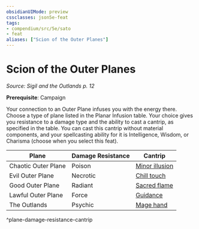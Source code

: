```yaml
---
obsidianUIMode: preview
cssclasses: json5e-feat
tags:
- compendium/src/5e/sato
- feat
aliases: ["Scion of the Outer Planes"]
---
```

# Scion of the Outer Planes
*Source: Sigil and the Outlands p. 12*  

**Prerequisite**:  Campaign

Your connection to an Outer Plane infuses you with the energy there. Choose a type of plane listed in the Planar Infusion table. Your choice gives you resistance to a damage type and the ability to cast a cantrip, as specified in the table. You can cast this cantrip without material components, and your spellcasting ability for it is Intelligence, Wisdom, or Charisma (choose when you select this feat).

| Plane | Damage Resistance | Cantrip |
|-------|-------------------|---------|
| Chaotic Outer Plane | Poison | [Minor illusion](Mechanics/spells/minor-illusion.md) |
| Evil Outer Plane | Necrotic | [Chill touch](Mechanics/spells/chill-touch.md) |
| Good Outer Plane | Radiant | [Sacred flame](Mechanics/spells/sacred-flame.md) |
| Lawful Outer Plane | Force | [Guidance](Mechanics/spells/guidance.md) |
| The Outlands | Psychic | [Mage hand](Mechanics/spells/mage-hand.md) |
^plane-damage-resistance-cantrip